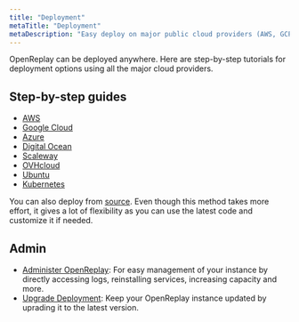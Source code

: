 ```yaml
---
title: "Deployment"
metaTitle: "Deployment"
metaDescription: "Easy deploy on major public cloud providers (AWS, GCP, Azure, DigitalOcean, Scaleway and OVHcloud)"
---
```


OpenReplay can be deployed anywhere. Here are step-by-step tutorials for deployment options using all the major cloud providers.

## Step-by-step guides

- [AWS](/deployment/deploy-aws)
- [Google Cloud](/deployment/deploy-gcp)
- [Azure](/deployment/deploy-azure)
- [Digital Ocean](/deployment/deploy-digitalocean)
- [Scaleway](/deployment/deploy-scaleway)
- [OVHcloud](/deployment/deploy-ovhcloud)
- [Ubuntu](/deployment/deploy-ubuntu)
- [Kubernetes](/deployment/deploy-kubernetes)

You can also deploy from [source](/deployment/deploy-source). Even though this method takes more effort, it gives a lot of flexibility as you can use the latest code and customize it if needed.

## Admin

- [Administer OpenReplay](/deployment/openreplay-admin): For easy management of your instance by directly accessing logs, reinstalling services, increasing capacity and more.
- [Upgrade Deployment](/deployment/upgrade): Keep your OpenReplay instance updated by uprading it to the latest version.
